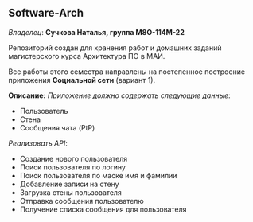 ## Software-Arch
*Владелец*: **Сучкова Наталья, группа М8О-114М-22**

Репозиторий создан для хранения работ и домашних заданий магистерского курса Архитектура ПО в МАИ.


Все работы этого семестра направлены на постепенное построение приложения **Социальной сети** (вариант 1).

**Описание:**
*Приложение должно содержать следующие данные*:
- Пользователь
- Стена 
- Сообщения чата (PtP)

*Реализовать API*:
-	Создание нового пользователя
-	Поиск пользователя по логину
-	Поиск пользователя по маске имя и фамилии
-	Добавление записи на стену
-	Загрузка стены пользователя
-	Отправка сообщения пользователю
-	Получение списка сообщения для пользователя
